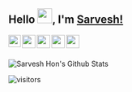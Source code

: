 ## Hello <img src="https://github.com/TheDudeThatCode/TheDudeThatCode/blob/master/Assets/Hi.gif" width="29px">, I'm [Sarvesh!](https://sarveshhon.github.io) 

<a href="https://www.linkedin.com/in/sarveshhon/">
  <img align="left" width="24px" src="https://cdn.jsdelivr.net/npm/simple-icons@v3/icons/linkedin.svg"  />
</a>
<a href="https://twitter.com/sarveshhon">
  <img align="left" width="26px" src="https://cdn.jsdelivr.net/npm/simple-icons@v3/icons/twitter.svg" />
</a>
<a href="mailto:sarveshhon@gmail.com">
  <img align="left" width="26px" src="https://cdn.jsdelivr.net/npm/simple-icons@v3/icons/gmail.svg" />
</a>
<a href="https://www.youtube.com/channel/UCi66Conobyp7xXIjq-0_ShQ">
  <img align="left" width="26px" src="https://cdn.jsdelivr.net/npm/simple-icons@v3/icons/youtube.svg" />
</a>
<a href="https://stackoverflow.com/users/12266434/sarvesh-hon">
  <img align="left" width="26px" src="https://cdn.jsdelivr.net/npm/simple-icons@3.13.0/icons/stackoverflow.svg" />
</a>
<br>
<br>

![Sarvesh Hon's Github Stats](https://github-readme-stats.vercel.app/api?username=sarveshhon&show_icons=true&hide_border=true)
<br />

![visitors](https://visitor-badge.laobi.icu/badge?page_id=sarveshhon.sarveshhon)
